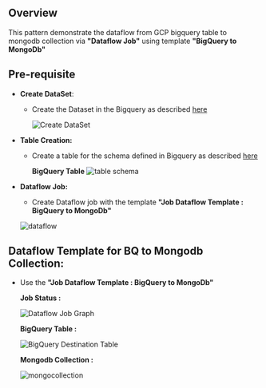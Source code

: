 ## Overview
   This pattern demonstrate the dataflow from GCP bigquery table to mongodb collection via **"Dataflow Job"** using template **"BigQuery to MongoDb"**
   
## Pre-requisite
- **Create DataSet**:
  * Create the Dataset in the Bigquery as described [here](https://cloud.google.com/bigquery/docs/datasets#create-dataset)

    ![Create DataSet](https://github.com/mongodb-partners/MongoDb-BigQuery-Workshops/assets/109083730/f179ad2a-09ed-4ea2-b45d-61a6c1e9b812)

- **Table Creation:** 
  * Create a table for the schema defined in Bigquery as described [here](https://cloud.google.com/bigquery/docs/tables#create_an_empty_table_with_a_schema_definition)

    **BigQuery Table**
    ![table schema](https://github.com/mongodb-partners/MongoDb-BigQuery-Workshops/assets/109083730/8795774d-2609-4e37-8105-207c06fa963b)

- **Dataflow Job:**
  * Create Dataflow job with the template **"Job Dataflow Template : BigQuery to MongoDb"**
  
  ![dataflow](https://github.com/mongodb-partners/MongoDb-BigQuery-Workshops/assets/109083730/25f44dd2-8b92-444f-903e-9ddbb2a6d554)

## Dataflow Template for BQ to Mongodb Collection:
  * Use the **"Job Dataflow Template : BigQuery to MongoDb"**

     **Job Status :**

       ![Dataflow Job Graph](https://github.com/mongodb-partners/MongoDb-BigQuery-Workshops/assets/109083730/0a4a03c9-63d9-4f3d-a667-261515be8a26)
  
     **BigQuery Table :**
    
       ![BigQuery Destination Table](https://github.com/mongodb-partners/MongoDb-BigQuery-Workshops/assets/109083730/d8ef1bdb-d91a-48ee-82af-5635a612c224)

    **Mongodb Collection :**

    ![mongocollection](https://github.com/mongodb-partners/MongoDb-BigQuery-Workshops/assets/109083730/1d2f04d2-eb14-4ed2-a879-9fe87f234542)
